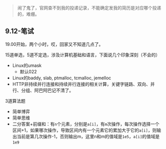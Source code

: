 >闹了鬼了，官网查不到我的投递记录，不能确定发我的简历是对应哪个投递的，难绷。

## 9.12-笔试

19.00开始，两个小时，哎，回家又不知道几点了。

15道单选，5道不定选，涉及计算机基础和语言，下面说几个印象深刻（不会的）

+ Linux的umask
	+ 默认022
+ Linux的baddy, slab, ptmalloc, tcmalloc, jemelloc
+ HTTP非持续并行连接和持续并行连接的相关计算，关键字链路、双向、并行、分组、阿巴阿巴记不清了。

3道算法题

+ 简单博弈
+ 简单思维
+ 二分答案+前缀和：有`n`个元素，分别是`a[i]`，有`m`次操作，每次操作选择一个区间+1，如果哪次操作，导致区间内有一个元素它的累加大于它的`a[i]`，则输出当前是第几次操作-1，否则输出m，这里n和m的值域是`1e5`，`a[i]`的值域是`1e9`
